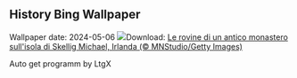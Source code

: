 ## History Bing Wallpaper
Wallpaper date: 2024-05-06
![](https://www.bing.com/th?id=OHR.JediMonastery_IT-IT4680145020_UHD.jpg&w=1000)Download: [Le rovine di un antico monastero sull'isola di Skellig Michael, Irlanda (© MNStudio/Getty Images)](https://www.bing.com/th?id=OHR.JediMonastery_IT-IT4680145020_UHD.jpg)

Auto get programm by LtgX
